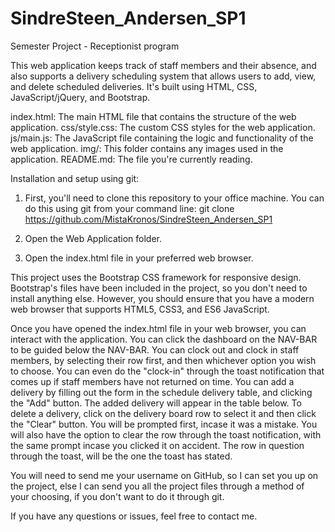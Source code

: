# SindreSteen_Andersen_SP1
Semester Project - Receptionist program


This web application keeps track of staff members and their absence, and also supports a delivery scheduling system that allows users to add, view, and delete scheduled deliveries. It's built using HTML, CSS, JavaScript/jQuery, and Bootstrap.

index.html: The main HTML file that contains the structure of the web application.
css/style.css: The custom CSS styles for the web application.
js/main.js: The JavaScript file containing the logic and functionality of the web application.
img/: This folder contains any images used in the application.
README.md: The file you're currently reading.

Installation and setup using git:

1. First, you'll need to clone this repository to your office machine. You can do this using git from your command line:
git clone https://github.com/MistaKronos/SindreSteen_Andersen_SP1

2. Open the Web Application folder.

3. Open the index.html file in your preferred web browser.

This project uses the Bootstrap CSS framework for responsive design. Bootstrap's files have been included in the project, so you don't need to install anything else. However, you should ensure that you have a modern web browser that supports HTML5, CSS3, and ES6 JavaScript.

Once you have opened the index.html file in your web browser, you can interact with the application. 
You can click the dashboard on the NAV-BAR to be guided below the NAV-BAR.
You can clock out and clock in staff members, by selecting their row first, and then whichever option you wish to choose. You can even do the "clock-in" through the toast notification that comes up if staff members have not returned on time.
You can add a delivery by filling out the form in the schedule delivery table, and clicking the "Add" button. The added delivery will appear in the table below. To delete a delivery, click on the delivery board row to select it and then click the "Clear" button. You will be prompted first, incase it was a mistake. You will also have the option to clear the row through the toast notification, with the same prompt incase you clicked it on accident. The row in question through the toast, will be the one the toast has stated.

You will need to send me your username on GitHub, so I can set you up on the project, else I can send you all the project files through a method of your choosing, if you don't want to do it through git. 

If you have any questions or issues, feel free to contact me.




